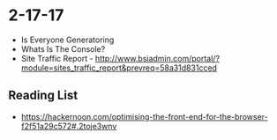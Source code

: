 # 2-17-17

- Is Everyone Generatoring  
- Whats Is The Console? 
- Site Traffic Report - http://www.bsiadmin.com/portal/?module=sites_traffic_report&prevreq=58a31d831cced



## Reading List 

- https://hackernoon.com/optimising-the-front-end-for-the-browser-f2f51a29c572#.2toje3wnv
